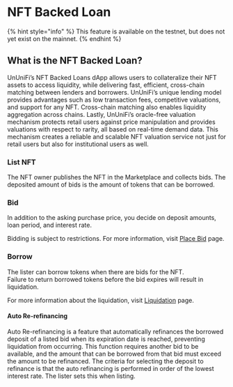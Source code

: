 # NFT Backed Loan

{% hint style="info" %}
This feature is available on the testnet, but does not yet exist on the mainnet.
{% endhint %}

## What is the NFT Backed Loan?

UnUniFi’s NFT Backed Loans dApp allows users to collateralize their NFT assets to access liquidity, while delivering fast, efficient, cross-chain matching between lenders and borrowers. UnUniFi’s unique lending model provides advantages such as low transaction fees, competitive valuations, and support for any NFT. Cross-chain matching also enables liquidity aggregation across chains. Lastly, UnUniFi’s oracle-free valuation mechanism protects retail users against price manipulation and provides valuations with respect to rarity, all based on real-time demand data. This mechanism creates a reliable and scalable NFT valuation service not just for retail users but also for institutional users as well.

### List NFT

The NFT owner publishes the NFT in the Marketplace and collects bids. The deposited amount of bids is the amount of tokens that can be borrowed.

### Bid

In addition to the asking purchase price, you decide on deposit amounts, loan period, and interest rate.

Bidding is subject to restrictions. For more information, visit [Place Bid](nft-backed-loan/place-bid.md) page.

### Borrow

The lister can borrow tokens when there are bids for the NFT.  
Failure to return borrowed tokens before the bid expires will result in liquidation.

For more information about the liquidation, visit [Liquidation](nft-backed-loan/liquidation.md) page.

#### Auto Re-refinancing

Auto Re-refinancing is a feature that automatically refinances the borrowed deposit of a listed bid when its expiration date is reached, preventing liquidation from occurring. This function requires another bid to be available, and the amount that can be borrowed from that bid must exceed the amount to be refinanced. The criteria for selecting the deposit to refinance is that the auto refinancing is performed in order of the lowest interest rate.
The lister sets this when listing.
